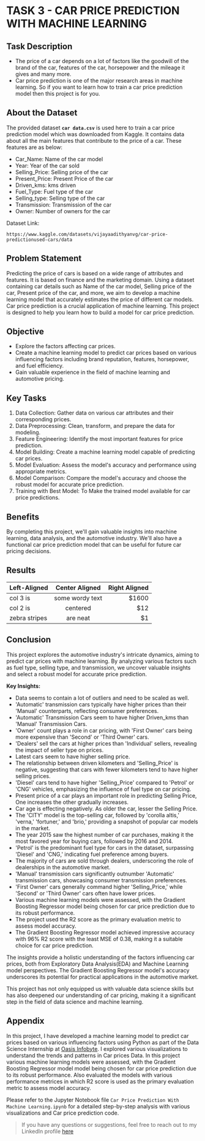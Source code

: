 # TASK 3 - CAR PRICE PREDICTION WITH MACHINE LEARNING

## Task Description
- The price of a car depends on a lot of factors like the goodwill of the brand of the car, features of the car, horsepower and the mileage it gives and many more. 
- Car price prediction is one of the major research areas in machine learning. So if you want to learn how to train a car price prediction model then this project is for you.

## About the Dataset
The provided dataset **```car data.csv```** is used here to train a car price prediction model which was downloaded from Kaggle. It contains data about all the main features that contribute to the price of a car. These features are as below:

- Car_Name: Name of the car model
- Year: Year of the car sold
- Selling_Price: Selling price of the car
- Present_Price: Present Price of the car
- Driven_kms: kms driven
- Fuel_Type: Fuel type of the car
- Selling_type: Selling type of the car
- Transmission: Transmission of the car
- Owner: Number of owners for the car

Dataset Link:
```
https://www.kaggle.com/datasets/vijayaadithyanvg/car-price-predictionused-cars/data
```

## Problem Statement
Predicting the price of cars is based on a wide range of attributes and features. It is based on finance and the marketing domain. Using a dataset containing car details such as Name of the car model, Selling price of the car, Present price of the car, and more, we aim to develop a machine learning model that accurately estimates the price of different car models. Car price prediction is a crucial application of machine learning. This project is designed to help you learn how to build a model for car price prediction.

## Objective
- Explore the factors affecting car prices.
- Create a machine learning model to predict car prices based on various influencing factors including brand reputation, features, horsepower, and fuel efficiency.
- Gain valuable experience in the field of machine learning and automotive pricing.

## Key Tasks

1. Data Collection: Gather data on various car attributes and their corresponding prices.
2. Data Preprocessing: Clean, transform, and prepare the data for modeling.
3. Feature Engineering: Identify the most important features for price prediction.
4. Model Building: Create a machine learning model capable of predicting car prices.
5. Model Evaluation: Assess the model's accuracy and performance using appropriate metrics.
6. Model Comparison: Compare the model's accuracy and choose the robust model for accurate price prediction.
7. Training with Best Model: To Make the trained model available for car price predictions.

## Benefits
By completing this project, we'll gain valuable insights into machine learning, data analysis, and the automotive industry. We'll also have a functional car price prediction model that can be useful for future car pricing decisions.

## Results
| Left-Aligned  | Center Aligned  | Right Aligned |
| :------------ |:---------------:| -----:|
| col 3 is      | some wordy text | $1600 |
| col 2 is      | centered        |   $12 |
| zebra stripes | are neat        |    $1 |


## Conclusion
This project explores the automotive industry's intricate dynamics, aiming to predict car prices with machine learning. By analyzing various factors such as fuel type, selling type, and transmission, we uncover valuable insights and select a robust model for accurate price prediction.

**Key Insights:**
- Data seems to contain a lot of outliers and need to be scaled as well.
- 'Automatic' transmission cars typically have higher prices than their 'Manual' counterparts, reflecting consumer preferences.
- 'Automatic' Transmission Cars seem to have higher Driven_kms than 'Manual' Transmission Cars.
- 'Owner' count plays a role in car pricing, with 'First Owner' cars being more expensive than 'Second' or 'Third Owner' cars.
- 'Dealers' sell the cars at higher prices than 'Individual' sellers, revealing the impact of seller type on prices.
- Latest cars seem to have higher selling price.
- The relationship between driven kilometers and 'Selling_Price' is negative, suggesting that cars with fewer kilometers tend to have higher selling prices.
- 'Diesel' cars tend to have higher 'Selling_Price' compared to 'Petrol' or 'CNG' vehicles, emphasizing the influence of fuel type on car pricing.
- Present price of a car plays an important role in predicting Selling Price, One increases the other gradually increases.
- Car age is effecting negatively. As older the car, lesser the Selling Price.
- The 'CITY' model is the top-selling car, followed by 'corolla altis,' 'verna,' 'fortuner,' and 'brio,' providing a snapshot of popular car models in the market.
- The year 2015 saw the highest number of car purchases, making it the most favored year for buying cars, followed by 2016 and 2014.
- 'Petrol' is the predominant fuel type for cars in the dataset, surpassing 'Diesel' and 'CNG,' indicating fuel preference among buyers.
- The majority of cars are sold through dealers, underscoring the role of dealerships in the automotive market.
- 'Manual' transmission cars significantly outnumber 'Automatic' transmission cars, showcasing consumer transmission preferences.
- 'First Owner' cars generally command higher 'Selling_Price,' while 'Second' or 'Third Owner' cars often have lower prices.
- Various machine learning models were assessed, with the Gradient Boosting Regressor model being chosen for car price prediction due to its robust performance.
- The project used the R2 score as the primary evaluation metric to assess model accuracy.
- The Gradient Boosting Regressor model achieved impressive accuracy with 96% R2 score with the least MSE of 0.38, making it a suitable choice for car price prediction.

The insights provide a holistic understanding of the factors influencing car prices, both from Exploratory Data Analysis(EDA) and Machine Learning model perspectives. The Gradient Boosting Regressor model's accuracy underscores its potential for practical applications in the automotive market.

This project has not only equipped us with valuable data science skills but has also deepened our understanding of car pricing, making it a significant step in the field of data science and machine learning.

## Appendix
In this project, I have developed a machine learning model to predict car prices based on various influencing factors using Python as part of the Data Science Internship at [Oasis Infobyte](https://www.linkedin.com/company/oasis-infobyte/mycompany/). I explored various visualizations to understand the trends and patterns in Car prices Data. In this project various machine learning models were assessed, with the Gradient Boosting Regressor model model being chosen for car price prediction due to its robust performance. Also evaluated the models with various performance metrices in which R2 score is used as the primary evaluation metric to assess model accuracy.

Please refer to the Jupyter Notebook file ```Car Price Prediction With Machine Learning.ipynb``` for a detailed step-by-step analysis with various visualizations and Car price prediction code.

> If you have any questions or suggestions, feel free to reach out to my LinkedIn profile [here](https://www.linkedin.com/in/bindu-madhuri-kadiyala-79a55718a/)

